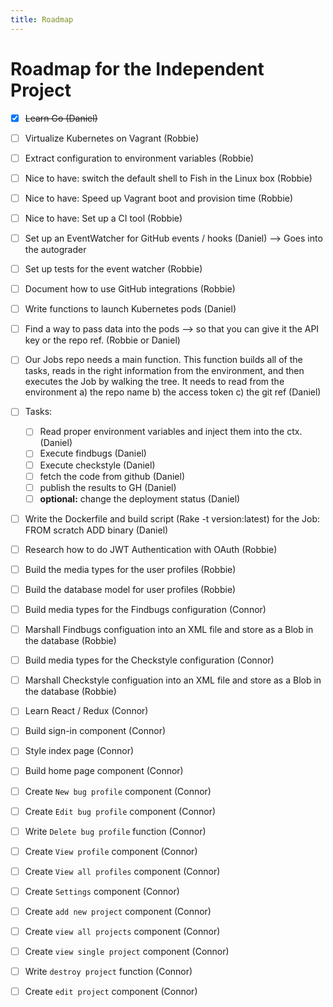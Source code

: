 ```yaml
---
title: Roadmap
---
```


# Roadmap for the Independent Project

- [x] ~~Learn Go (Daniel)~~
- [ ] Virtualize Kubernetes on Vagrant (Robbie)
- [ ] Extract configuration to environment variables (Robbie)
- [ ] Nice to have: switch the default shell to Fish in the Linux box (Robbie)
- [ ] Nice to have: Speed up Vagrant boot and provision time (Robbie)
- [ ] Nice to have: Set up a CI tool (Robbie)

- [ ] Set up an EventWatcher for GitHub events / hooks (Daniel) --> Goes into the autograder
- [ ] Set up tests for the event watcher (Robbie)
- [ ] Document how to use GitHub integrations (Robbie)
- [ ] Write functions to launch Kubernetes pods (Daniel)
- [ ] Find a way to pass data into the pods --> so that you can give it the API key or the repo ref. (Robbie or Daniel)
- [ ] Our Jobs repo needs a main function. This function builds all of the tasks, reads in the right information from the environment, and then executes the Job by walking the tree. It needs to read from the environment a) the repo name b) the access token c) the git ref (Daniel)
- [ ] Tasks: 
    - [ ] Read proper environment variables and inject them into the ctx. (Daniel)
    - [ ] Execute findbugs (Daniel)
    - [ ] Execute checkstyle (Daniel)
    - [ ] fetch the code from github (Daniel)
    - [ ] publish the results to GH (Daniel)
    - [ ] **optional:** change the deployment status (Daniel)
- [ ] Write the Dockerfile and build script (Rake -t version:latest) for the Job: FROM scratch ADD binary (Daniel)

- [ ] Research how to do JWT Authentication with OAuth (Robbie)
- [ ] Build the media types for the user profiles (Robbie)
- [ ] Build the database model for user profiles (Robbie)
- [ ] Build media types for the Findbugs configuration (Connor)
- [ ] Marshall Findbugs configuation into an XML file and store as a Blob in the database (Robbie)
- [ ] Build media types for the Checkstyle configuration (Connor)
- [ ] Marshall Checkstyle configuation into an XML file and store as a Blob in the database (Robbie)

- [ ] Learn React / Redux (Connor)
- [ ] Build sign-in component (Connor)
- [ ] Style index page (Connor)
- [ ] Build home page component (Connor)
- [ ] Create `New bug profile` component (Connor)
- [ ] Create `Edit bug profile` component  (Connor)
- [ ] Write `Delete bug profile` function (Connor)
- [ ] Create `View profile` component (Connor)
- [ ] Create `View all profiles` component (Connor)
- [ ] Create `Settings` component (Connor)
- [ ] Create `add new project` component (Connor)
- [ ] Create `view all projects` component (Connor)
- [ ] Create `view single project` component (Connor)
- [ ] Write `destroy project` function (Connor)
- [ ] Create `edit project` component (Connor)
